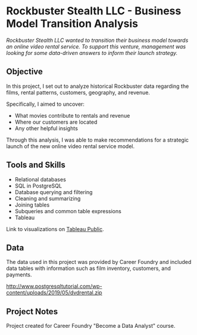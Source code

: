 # Rockbuster Stealth LLC - Business Model Transition Analysis
_Rockbuster Stealth LLC wanted to transition their business model towards an online video rental service. To support this venture, management was looking for some data-driven answers to inform their launch strategy._

## Objective
In this project, I set out to analyze historical Rockbuster data regarding the films, rental patterns, customers, geography, and revenue.

Specifically, I aimed to uncover:
- What movies contribute to rentals and revenue
- Where our customers are located
- Any other helpful insights
  
Through this analysis, I was able to make recommendations for a strategic launch of the new online video rental service model.

## Tools and Skills
- Relational databases
- SQL in PostgreSQL
- Database querying and filtering
- Cleaning and summarizing
- Joining tables
- Subqueries and common table expressions
- Tableau

Link to visualizations on [Tableau Public](https://public.tableau.com/views/RockbusterProject_17026765984430/moviepopularity?:language=en-US&:display_count=n&:origin=viz_share_link).

## Data
The data used in this project was provided by Career Foundry and included data tables with information such as film inventory, customers, and payments.

http://www.postgresqltutorial.com/wp-content/uploads/2019/05/dvdrental.zip 

## Project Notes
Project created for Career Foundry "Become a Data Analyst" course.
